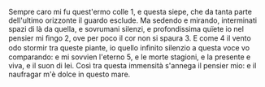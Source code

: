 Sempre caro mi fu quest'ermo colle 1,
e questa siepe, che da tanta parte
dell'ultimo orizzonte il guardo esclude.
Ma sedendo e mirando, interminati
spazi di là da quella, e sovrumani
silenzi, e profondissima quïete
io nel pensier mi ﬁngo 2, ove per poco
il cor non si spaura 3. E come 4 il vento
odo stormir tra queste piante, io quello
inﬁnito silenzio a questa voce
vo comparando: e mi sovvien l'eterno 5,
e le morte stagioni, e la presente
e viva, e il suon di lei. Così tra questa
immensità s'annega il pensier mio:
e il naufragar m'è dolce in questo mare.


<!---
TortaSaker/TortaSaker is a ✨ special ✨ repository because its `README.md` (this file) appears on your GitHub profile.
You can click the Preview link to take a look at your changes.
--->
